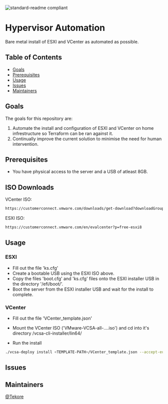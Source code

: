 ![standard-readme compliant](https://img.shields.io/badge/VMware-231f20?style=for-the-badge&logo=VMware&logoColor=white)
# Hypervisor Automation

Bare metal install of ESXI and VCenter as automated as possible.

## Table of Contents
- [Goals](#Goals)
- [Prerequisites](#Prerequisites)
- [Usage](#usage)
- [Issues](#Issues)
- [Maintainers](#maintainers)

## Goals
The goals for this repository are:

1. Automate the install and configuration of ESXI and VCenter on home infrestructure so Terraform can be ran against it.
2. Continually improve the current solution to minimise the need for human intervention.

## Prerequisites
- You have physical access to the server and a USB of atleast 8GB.

## ISO Downloads
VCenter ISO:
```sh
https://customerconnect.vmware.com/downloads/get-download?downloadGroup=VC800
```
ESXI ISO:
```sh
https://customerconnect.vmware.com/en/evalcenter?p=free-esxi8
```

## Usage

### ESXI
- Fill out the file 'ks.cfg'
- Create a bootable USB using the ESXI ISO above.
- Copy the files 'boot.cfg' and 'ks.cfg' files onto the ESXI installer USB in the directory '/efi/boot/'.
- Boot the server from the ESXI installer USB and wait for the install to complete.

### VCenter
- Fill out the file 'VCenter_template.json'
- Mount the VCenter ISO ('VMware-VCSA-all-....iso') and cd into it's directory /vcsa-cli-installer/lin64/

- Run the install
```sh
./vcsa-deploy install <TEMPLATE-PATH>/VCenter_template.json --accept-eula --no-ssl-certificate-verification --acknowledge-ceip
```

## Issues

## Maintainers
[@Tekore](https://github.com/tekore)
